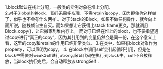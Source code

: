 1.block默认在栈上分配，一般类的实例对象在堆上分配。<br/>
2.对于Global的Block，我们无需多处理，不需retain和copy，因为即使你这样做了，似乎也不会有什么两样
。对于Stack的Block，如果不做任何操作，就会向上面所说，随栈帧自生自灭。而如果想让它获得比stack frame更久，那就调用Block_copy()，让它搬家到堆内存上。
而对于已经在堆上的block，也不要指望通过copy进行“真正的copy”，因为其引用到的变量仍然会是同一份，在这个意义上看，这里的copy和retain的作用已经非常类似。
3.在类中，如果有block对象作为property，可以声明为copy。
4. 在block中调用self会引起循环引用，但是在block中需要对weakSelf进行strong,保证代码在执行到block中，self不会被释放，当block执行完后，会自动释放该strongSelf .

